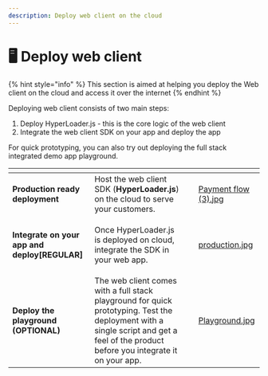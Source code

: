 ```yaml
---
description: Deploy web client on the cloud
---
```


# 🖥 Deploy web client

{% hint style="info" %}
This section is aimed at helping you deploy the Web client on the cloud and access it over the internet
{% endhint %}

Deploying web client consists of two main steps:

1. Deploy HyperLoader.js - this is the core logic of the web client
2. Integrate the web client SDK on your app and deploy the app

For quick prototyping, you can also try out deploying the full stack integrated demo app playground.

<table data-view="cards"><thead><tr><th></th><th></th><th></th><th data-hidden data-card-cover data-type="files"></th></tr></thead><tbody><tr><td><strong>Production ready deployment</strong></td><td>Host the web client SDK (<strong>HyperLoader.js</strong>) on the cloud to serve your customers.</td><td></td><td><a href="../../../.gitbook/assets/Payment flow (3).jpg">Payment flow (3).jpg</a></td></tr><tr><td><strong>Integrate on your app and deploy[REGULAR]</strong></td><td><p>Once HyperLoader.js is deployed on cloud, integrate the SDK in your web app.</p><p></p></td><td></td><td><a href="../../../.gitbook/assets/production.jpg">production.jpg</a></td></tr><tr><td><strong>Deploy the playground (OPTIONAL)</strong></td><td>The web client comes with a full stack playground for quick prototyping. Test the deployment with a single script and get a feel of the product before you integrate it on your app.</td><td></td><td><a href="../../../.gitbook/assets/Playground.jpg">Playground.jpg</a></td></tr></tbody></table>





